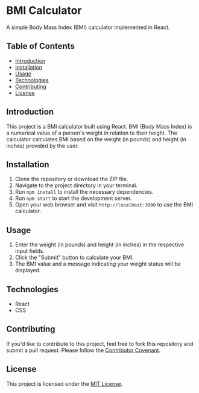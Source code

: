 # BMI Calculator

A simple Body Mass Index (BMI) calculator implemented in React.

## Table of Contents

- [Introduction](#introduction)
- [Installation](#installation)
- [Usage](#usage)
- [Technologies](#technologies)
- [Contributing](#contributing)
- [License](#license)

## Introduction

This project is a BMI calculator built using React. BMI (Body Mass Index) is a numerical value of a person's weight in relation to their height. The calculator calculates BMI based on the weight (in pounds) and height (in inches) provided by the user.

## Installation

1. Clone the repository or download the ZIP file.
2. Navigate to the project directory in your terminal.
3. Run `npm install` to install the necessary dependencies.
4. Run `npm start` to start the development server.
5. Open your web browser and visit `http://localhost:3000` to use the BMI calculator.

## Usage

1. Enter the weight (in pounds) and height (in inches) in the respective input fields.
2. Click the "Submit" button to calculate your BMI.
3. The BMI value and a message indicating your weight status will be displayed.

## Technologies

- React
- CSS

## Contributing

If you'd like to contribute to this project, feel free to fork this repository and submit a pull request. Please follow the [Contributor Covenant](CODE_OF_CONDUCT.md).

## License

This project is licensed under the [MIT License](LICENSE).